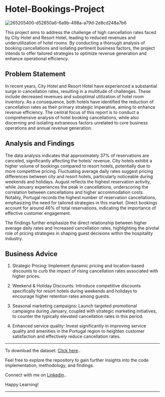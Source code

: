 # Hotel-Bookings-Project

![265205400-d52850a6-6a9b-498a-a79d-2e8cd248a7b6](https://github.com/data-enthusiast-urvashi/HOTEL-BOOKINGS-PROJECT/assets/148456153/f73ccf06-61d4-4e1d-9198-7514a3dba938)

This project aims to address the challenge of high cancellation rates faced by City Hotel and Resort Hotel, leading to reduced revenues and underutilization of hotel rooms. By conducting a thorough analysis of booking cancellations and isolating pertinent business factors, the project intends to offer tailored strategies to optimize revenue generation and enhance operational efficiency.
## Problem Statement
In recent years, City Hotel and Resort Hotel have experienced a substantial surge in cancellation rates, resulting in a multitude of challenges. These include decreased revenues and suboptimal utilization of hotel room inventory. As a consequence, both hotels have identified the reduction of cancellation rates as their primary strategic imperative, aiming to enhance revenue efficiency. The central focus of this report is to conduct a comprehensive analysis of hotel booking cancellations, while also discerning and isolating extraneous factors unrelated to core business operations and annual revenue generation.

## Analysis and Findings 
The data analysis indicates that approximately 37% of reservations are canceled, significantly affecting the hotels' revenue. City hotels exhibit a higher volume of bookings compared to resort hotels, potentially due to more competitive pricing. Fluctuating average daily rates suggest pricing differences between city and resort hotels, particularly noticeable during weekends and holidays. August reflects the highest reservation activity, while January experiences the peak in cancellations, underscoring the correlation between cancellations and higher accommodation costs. Notably, Portugal records the highest number of reservation cancellations, emphasizing the need for tailored strategies in this market. Direct bookings account for around 46% of total reservations, indicating the importance of effective customer engagement.

The findings further emphasize the direct relationship between higher average daily rates and increased cancellation rates, highlighting the pivotal role of pricing strategies in shaping guest decisions within the hospitality industry.

## Business Advice
1. Strategic Pricing:
Implement dynamic pricing and location-based discounts to curb the impact of rising cancellation rates associated with higher prices.

2. Weekend & Holiday Discounts:
Introduce competitive discounts specifically for resort hotels during weekends and holidays to encourage higher retention rates among guests.

3. Seasonal marketing campaigns:
Launch targeted promotional campaigns during January, coupled with strategic marketing initiatives, to counter the typically elevated cancellation rates in this period.

4. Enhanced service quality:
Invest significantly in improving service quality and amenities in the Portugal region to heighten customer satisfaction and effectively reduce cancellation rates.
**************************************************************************************************************************************************
To download the dataset: [Click here](https://drive.google.com/file/d/1cGBlbEzoy7NjEm9R1oW4Xh7LMCs22YIj/view?usp=sharing)..

Feel free to explore the repository to gain further insights into the code implementation, methodology, and findings.

Connect with me on [Linkedin](https://www.linkedin.com/in/urvashi-dhakate-b0780320a/)..

Happy Learning!
**************************************************************************************************************************************************
